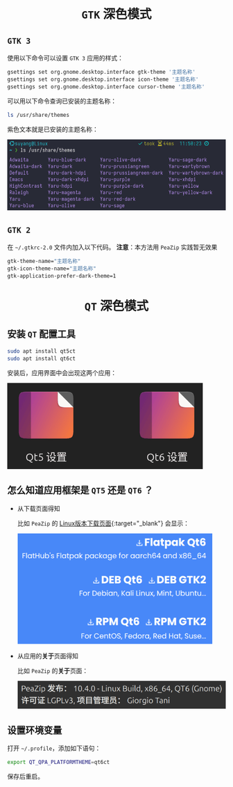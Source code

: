 # <center>`GTK` 深色模式</center>

## `GTK 3`

使用以下命令可以设置 `GTK 3` 应用的样式：

```bash
gsettings set org.gnome.desktop.interface gtk-theme '主题名称'
gsettings set org.gnome.desktop.interface icon-theme '主题名称'
gsettings set org.gnome.desktop.interface cursor-theme '主题名称'
```

可以用以下命令查询已安装的主题名称：

```bash
ls /usr/share/themes
```

紫色文本就是已安装的主题名称：

![主题名称](./Images/列出主题.png)

## `GTK 2`

在 `~/.gtkrc-2.0` 文件内加入以下代码。
**注意**：本方法用 `PeaZip` 实践暂无效果

```bash
gtk-theme-name="主题名称"
gtk-icon-theme-name="主题名称"
gtk-application-prefer-dark-theme=1
```

# <center>`QT` 深色模式</center>

## 安装 `QT` 配置工具

```bash
sudo apt install qt5ct
sudo apt install qt6ct
```

安装后，应用界面中会出现这两个应用：

![QT配置工具](./Images/QT配置工具图标.png)

## 怎么知道应用框架是 `QT5` 还是 `QT6` ？

- 从下载页面得知

  比如 `PeaZip` 的 [Linux版本下载页面](https://peazip.github.io/peazip-linux.html){:target="_blank"} 会显示：

  ![QT配置工具](./Images/PeaZip_下载页面.png)

- 从应用的**关于**页面得知

  比如 `PeaZip` 的**关于**页面：

  ![QT配置工具](./Images/PeaZip_关于.png)

## 设置环境变量

打开 `~/.profile`，添加如下语句：

```bash
export QT_QPA_PLATFORMTHEME=qt6ct
```

保存后重启。
